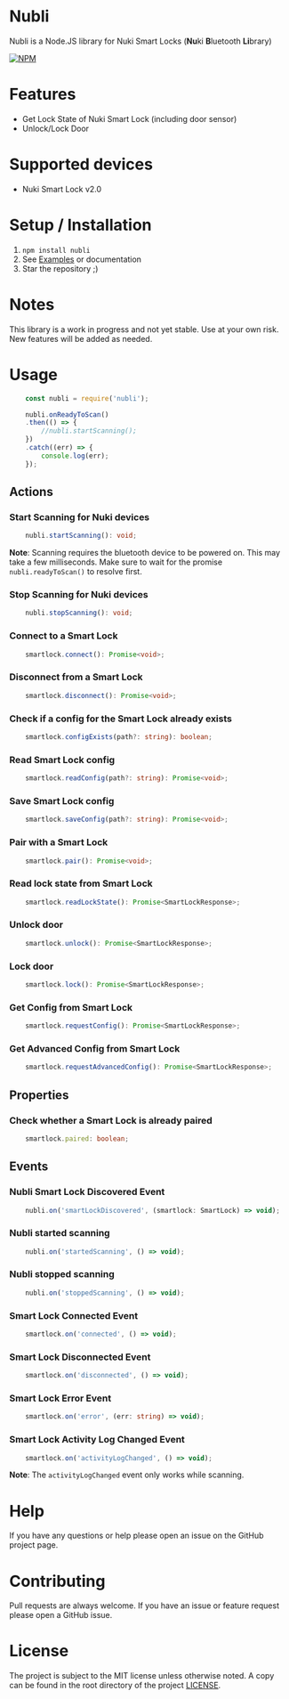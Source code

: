 # Nubli

Nubli is a Node.JS library for Nuki Smart Locks (**Nu**ki **B**luetooth **Li**brary)

[![NPM](https://nodei.co/npm/nubli.png?compact=true)](https://npmjs.org/package/nubli)

# Features
* Get Lock State of Nuki Smart Lock (including door sensor)
* Unlock/Lock Door

# Supported devices
- Nuki Smart Lock v2.0

# Setup / Installation
1. `npm install nubli`
2. See [Examples](examples/) or documentation
3. Star the repository ;)

# Notes
This library is a work in progress and not yet stable. Use at your own risk. New features will be added as needed.

# Usage
```typescript
    const nubli = require('nubli');

    nubli.onReadyToScan()
    .then(() => {
        //nubli.startScanning();
    })
    .catch((err) => {
        console.log(err);
    });
```

## Actions

### Start Scanning for Nuki devices
```typescript
    nubli.startScanning(): void;
```

**Note**: Scanning requires the bluetooth device to be powered on. This may take a few milliseconds. Make sure to wait for the promise ```nubli.readyToScan()``` to resolve first.

### Stop Scanning for Nuki devices
```typescript
    nubli.stopScanning(): void;
```

### Connect to a Smart Lock
```typescript
    smartlock.connect(): Promise<void>;
```

### Disconnect from a Smart Lock
```typescript
    smartlock.disconnect(): Promise<void>;
```

### Check if a config for the Smart Lock already exists
```typescript
    smartlock.configExists(path?: string): boolean;
```

### Read Smart Lock config
```typescript
    smartlock.readConfig(path?: string): Promise<void>;
```

### Save Smart Lock config
```typescript
    smartlock.saveConfig(path?: string): Promise<void>;
```

### Pair with a Smart Lock
```typescript
    smartlock.pair(): Promise<void>;
```

### Read lock state from Smart Lock
```typescript
    smartlock.readLockState(): Promise<SmartLockResponse>;
```

### Unlock door
```typescript
    smartlock.unlock(): Promise<SmartLockResponse>;
```

### Lock door
```typescript
    smartlock.lock(): Promise<SmartLockResponse>;
```

### Get Config from Smart Lock
```typescript
    smartlock.requestConfig(): Promise<SmartLockResponse>;
```

### Get Advanced Config from Smart Lock
```typescript
    smartlock.requestAdvancedConfig(): Promise<SmartLockResponse>;
```

## Properties

### Check whether a Smart Lock is already paired
```typescript
    smartlock.paired: boolean;
```
## Events

### Nubli Smart Lock Discovered Event
```typescript
    nubli.on('smartLockDiscovered', (smartlock: SmartLock) => void);
```

### Nubli started scanning
```typescript
    nubli.on('startedScanning', () => void);
```

### Nubli stopped scanning
```typescript
    nubli.on('stoppedScanning', () => void);
```

### Smart Lock Connected Event
```typescript
    smartlock.on('connected', () => void);
```

### Smart Lock Disconnected Event
```typescript
    smartlock.on('disconnected', () => void);
```

### Smart Lock Error Event
```typescript
    smartlock.on('error', (err: string) => void);
```

### Smart Lock Activity Log Changed Event
```typescript
    smartlock.on('activityLogChanged', () => void);
```

**Note**: The `activityLogChanged` event only works while scanning.

# Help
If you have any questions or help please open an issue on the GitHub project page.

# Contributing
Pull requests are always welcome. If you have an issue or feature request please open a GitHub issue.

# License
The project is subject to the MIT license unless otherwise noted. A copy can be found in the root directory of the project [LICENSE](LICENSE).
